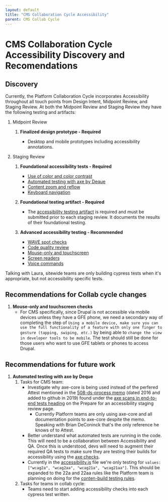 ```yaml
---
layout: default
title: "CMS Collaboration Cycle Accessibility"
parent: CMS Collab Cycle
---
```


# CMS Collaboration Cycle Accessibility Discovery and Recomendations

## Discovery

Currently, the Platform Collaboration Cycle incorporates Accessibility throughout all touch points from Design Intent, Midpoint Review, and Staging Review. At both the Midpoint Review and Staging Review they have the following testing and artifacts:

1. Midpoint Review

   1. **Finalized design prototype - Required**

      - Desktop and mobile prototypes including accessibility annotations.

1. Staging Review

   1. **Foundational accessibility tests - Required**
      - [Use of color and color contrast](https://depo-platform-documentation.scrollhelp.site/collaboration-cycle/prepare-for-an-accessibility-staging-review#use-of-color)
      - [Automated testing with axe by Deque](https://depo-platform-documentation.scrollhelp.site/collaboration-cycle/prepare-for-an-accessibility-staging-review#axe)
      - [Content zoom and reflow](https://depo-platform-documentation.scrollhelp.site/collaboration-cycle/prepare-for-an-accessibility-staging-review#content-zoom)
      - [Keyboard navigation](https://depo-platform-documentation.scrollhelp.site/collaboration-cycle/prepare-for-an-accessibility-staging-review#keyboard-nav)

   2. **Foundational testing artifact - Required**
      - The [accessibility testing artifact](https://depo-platform-documentation.scrollhelp.site/collaboration-cycle/prepare-for-an-accessibility-staging-review#artifact) is required and must be submitted prior to each staging review. It documents the results of their foundational testing.

   3. **Advanced accessibility testing - Recommended**
      - [WAVE spot checks](https://depo-platform-documentation.scrollhelp.site/collaboration-cycle/prepare-for-an-accessibility-staging-review#wave)
      - [Code quality review](https://depo-platform-documentation.scrollhelp.site/collaboration-cycle/prepare-for-an-accessibility-staging-review#code-quality)
      - [Mouse-only and touchscreen](https://depo-platform-documentation.scrollhelp.site/collaboration-cycle/prepare-for-an-accessibility-staging-review#mouse-and-touch)
      - [Screen readers](https://depo-platform-documentation.scrollhelp.site/collaboration-cycle/prepare-for-an-accessibility-staging-review#screen-readers)
      - [Voice commands](https://depo-platform-documentation.scrollhelp.site/collaboration-cycle/prepare-for-an-accessibility-staging-review#voice)

Talking with Laura, sitewide teams are only building cypress tests when it's appropriate, but not accessibility specific tests.

## Recommendations for Collab cycle changes

1. **Mouse-only and touchscreen checks**
   - For CMS specifically, since Drupal is not accessible via mobile devices unless they have a GFE phone, we need a secondary way of completing the step of `Using a mobile device, make sure you can use the full functionality of a feature with only one finger to gesture (tapping, swiping, etc.)` by being able to `change the view in developer tools to be mobile`. The test should still be done for those users who want to use GFE tablets or phones to access Drupal.

## Recommendations for future work

1. **Automated testing with axe by Deque**
   1. Tasks for CMS team:
      - Investigate why axe-core is being used instead of the perfered Attest mentioned in the [508-ds-process memo](https://github.com/department-of-veterans-affairs/va.gov-team-sensitive/blob/master/Administrative/memos/508-ds-process.md#automated-and-integrated-508-compliance-tests-and-digital-service-reviews) (dated 2016 and added to github in 2019) found under the [axe scans in end-to-end tests heading](https://depo-platform-documentation.scrollhelp.site/collaboration-cycle/prepare-for-an-accessibility-staging-review#Prepareforanaccessibilitystagingreview-axescansinend-to-endtests) on the Prepare for an accessibility staging review page.
        - Currently Platform teams are only using axe-core and all documentation points to axe-core despite the memo. Speaking with Brian DeConinck that's the only reference he knows of to Attest.
      - Better understand what automated tests are running in the code. This will need to be a collaboration between Accessibility and QA. Once this is understood, devs will need to augment their required QA tests to make sure they are testing their builds for accessibility using the [axe checks](https://depo-platform-documentation.scrollhelp.site/developer-docs/accessibility-testing-helper-functions).
      - Currently in the [accessibility.js](https://github.com/department-of-veterans-affairs/va.gov-cms/blob/main/tests/cypress/support/accessibility.js) file we're only testing for `values: ["wcag2a", "wcag2aa", "wcag21a", "wcag21aa"]`. This should be expanded to the 22a and 22aa rules like the Platform team is planning on doing for the [conten-build testing rules](https://github.com/department-of-veterans-affairs/va.gov-team/issues/45693).
   2. Tasks for teams in collab cycle:
      - Teams need to start adding accessibility checks into each cypress test written.
